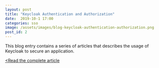 ```yaml
---
layout: post
title: "Keycloak Authentication and Authorization"
date:  2019-10-1 17:00
categories: sso
image: /assets/images/blog-keycloak-authentication-authorization.png
post_id: 2
---
```

This blog entry contains a series of articles that describes the usage of Keycloak to secure an application.

<a href="https://czetsuya-tech.blogspot.com/2019/10/keycloak-authentication-and.html">&lt;Read the complete article</a>